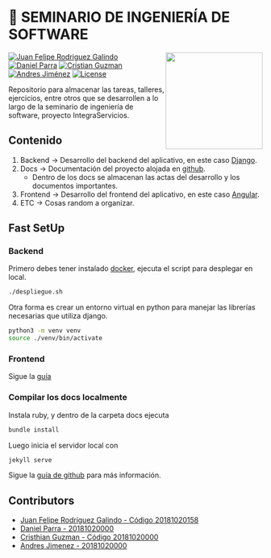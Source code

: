 # 👻  **SEMINARIO DE INGENIERÍA DE SOFTWARE**

<img src="https://www.udistrital.edu.co/themes/custom/versh/images/default/preloader.png" width="192px" height="192px" align="right"/>

[![Juan Felipe Rodriguez Galindo](https://img.shields.io/badge/Juferoga-github-br?style=flat-square)][1]
[![Daniel Parra](https://img.shields.io/badge/DanielParra-github-br?style=flat-square)][10]
[![Cristian Guzman](https://img.shields.io/badge/CristhianGuzman-github-br?style=flat-square)][11]
[![Andres Jiménez](https://img.shields.io/badge/AndresJimenez-github-br?style=flat-square)][10]
[![License](https://img.shields.io/badge/License-MIT-blue?style=flat-square)][2]

Repositorio para almacenar las tareas, talleres, ejercicios, entre otros que se desarrollen a lo largo de la seminario de ingeniería de software, proyecto IntegraServicios.

## Contenido

1. Backend  → Desarrollo del backend del aplicativo, en este caso [Django][3].
2. Docs  → Documentación del proyecto alojada en [github][5].
    - Dentro de los docs se almacenan las actas del desarrollo y los documentos importantes.
3. Frontend → Desarrollo del frontend del aplicativo, en este caso [Angular][4].
4. ETC   → Cosas random a organizar.

## Fast SetUp

### Backend

Primero debes tener instalado [docker][6], ejecuta el script para desplegar en local.

``` bash
./despliegue.sh
```

Otra forma es crear un entorno virtual en python para manejar las librerías necesarias que utiliza django.

```bash
python3 -m venv venv
source ./venv/bin/activate
```

### Frontend

Sigue la [guía][7]

### Compilar los docs localmente

Instala ruby, y dentro de la carpeta docs ejecuta 
```bash
bundle install
```

Luego inicia el servidor local con

``` bash
jekyll serve
```

Sigue la [guía de github][8] para más información.

## Contributors

- [Juan Felipe Rodríguez Galindo - Código 20181020158][1]
- [Daniel Parra - 20181020000][10]
- [Cristhian Guzman - Código 20181020000][10]
- [Andres Jimenez - 20181020000][10]

 [1]:https://gitlab.com/Juferoga
 [2]:https://github.com/Juferoga/seminario/blob/main/LICENSE
 [3]:https://angular.io/
 [4]:https://www.djangoproject.com/
 [5]:https://github.com/Juferoga/seminario
 [6]:https://www.docker.com/
 [7]:https://github.com/Juferoga/seminario/frontend/
 [8]:https://docs.github.com/es/pages/setting-up-a-github-pages-site-with-jekyll/adding-a-theme-to-your-github-pages-site-using-jekyll
 [10]:https://gitlab.com/BrayanYate
 [11]:https://gitlab.com/CristianSGT89
